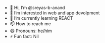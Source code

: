 - 👋 Hi, I’m @sreyas-b-anand
- 👀 I’m interested in web and app devolpment 
- 🌱 I’m currently learning REACT
- 📫 How to reach me 
- 😄 Pronouns: he/him
- ⚡ Fun fact: Nil

<!---
sreyas-b-anand/sreyas-b-anand is a ✨ special ✨ repository because its `README.md` (this file) appears on your GitHub profile.
You can click the Preview link to take a look at your changes.
--->
